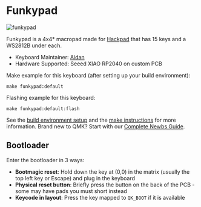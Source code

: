 # Funkypad

![funkypad](https://i.imgur.com/icDItzJ.png)

Funkypad is a 4x4* macropad made for [Hackpad](https://hackpad.hackclub.com/) that has 15 keys and a WS2812B under each.

* Keyboard Maintainer: [Aidan](https://github.com/SmartDude1569)
* Hardware Supported: Seeed XIAO RP2040 on custom PCB

Make example for this keyboard (after setting up your build environment):

    make funkypad:default

Flashing example for this keyboard:

    make funkypad:default:flash

See the [build environment setup](https://docs.qmk.fm/#/getting_started_build_tools) and the [make instructions](https://docs.qmk.fm/#/getting_started_make_guide) for more information. Brand new to QMK? Start with our [Complete Newbs Guide](https://docs.qmk.fm/#/newbs).

## Bootloader

Enter the bootloader in 3 ways:

* **Bootmagic reset**: Hold down the key at (0,0) in the matrix (usually the top left key or Escape) and plug in the keyboard
* **Physical reset button**: Briefly press the button on the back of the PCB - some may have pads you must short instead
* **Keycode in layout**: Press the key mapped to `QK_BOOT` if it is available
